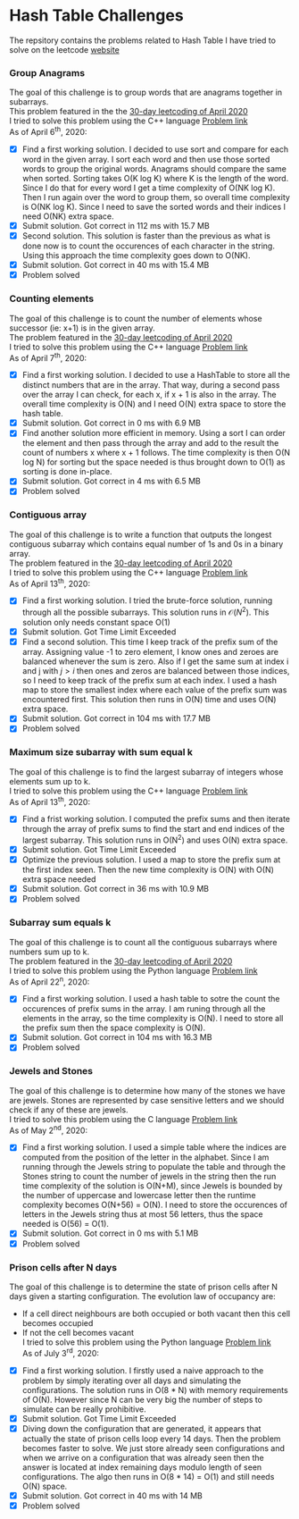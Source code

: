# Hash Table Challenges
The repsitory contains the problems related to Hash Table I have tried to solve on the leetcode [website](https://leetcode.com/problemset/all/)

### Group Anagrams
The goal of this challenge is to group words that are anagrams together in subarrays.  
This problem featured in the the [30-day leetcoding of April
2020](https://leetcode.com/explore/featured/card/30-day-leetcoding-challenge/)  
I tried to solve this problem using the C++ language [Problem
link](https://leetcode.com/problems/group-anagrams/)  
As of April 6<sup>th</sup>, 2020: 
- [X] Find a first working solution. I decided to use sort and compare for each
      word in the given array. I sort each word and then use those sorted words
      to group the original words. Anagrams should compare the same when sorted.
      Sorting takes O(K log K) where K is the length of the word. Since I do
      that for every word I get a time complexity of O(NK log K). Then I run
      again over the word to group them, so overall time complexity is O(NK log
      K). Since I need to save the sorted words and their indices I need O(NK)
      extra space.
- [X] Submit solution. Got correct in 112 ms with 15.7 MB
- [X] Second solution. This solution is faster than the previous as what is done
      now is to count the occurences of each character in the string. Using this
      approach the time complexity goes down to O(NK).
- [X] Submit solution. Got correct in 40 ms with 15.4 MB
- [X] Problem solved

### Counting elements
The goal of this challenge is to count the number of elements whose successor
(ie: x+1) is in the given array.  
The problem featured in the [30-day leetcoding of April
2020](https://leetcode.com/explore/featured/card/30-day-leetcoding-challenge/)  
I tried to solve this problem using the C++ language [Problem link]()  
As of April 7<sup>th</sup>, 2020:
- [X] Find a first working solution. I decided to use a HashTable to store all
      the distinct numbers that are in the array. That way, during a second pass
      over the array I can check, for each x, if x + 1 is also in the array. The
      overall time complexity is O(N) and I need O(N) extra space to store the
      hash table.
- [X] Submit solution. Got correct in 0 ms with 6.9 MB
- [X] Find another solution more efficient in memory. Using a sort I can order
      the element and then pass through the array and add to the result the
      count of numbers x where x + 1 follows. The time complexity is then O(N
      log N) for sorting but the space needed is thus brought down to O(1) as
      sorting is done in-place.
- [X] Submit solution. Got correct in 4 ms with 6.5 MB
- [X] Problem solved

### Contiguous array
The goal of this challenge is to write a function that outputs the longest
contiguous subarray which contains equal number of 1s and 0s in a binary array.  
The problem featured in the [30-day leetcoding of April
2020](https://leetcode.com/explore/featured/card/30-day-leetcoding-challenge/)  
I tried to solve this problem using the C++ language [Problem
link](https://leetcode.com/problems/contiguous-array/)  
As of April 13<sup>th</sup>, 2020:
- [X] Find a first working solution. I tried the brute-force solution, running
      through all the possible subarrays. This solution runs in
      $\mathcal{O}(N^{2})$. This solution only needs constant space O(1)
- [X] Submit solution. Got Time Limit Exceeded
- [X] Find a second solution. This time I keep track of the prefix sum of the
      array. Assigning value -1 to zero element, I know ones and zeroes are
      balanced whenever the sum is zero. Also if I get the same sum at index i
      and j with $j > i$ then ones and zeros are balanced between those indices,
      so I need to keep track of the prefix sum at each index. I used a hash map
      to store the smallest index where each value of the prefix sum was
      encountered first. This solution then runs in O(N) time and uses O(N)
      extra space.
- [X] Submit solution. Got correct in 104 ms with 17.7 MB
- [X] Problem solved

### Maximum size subarray with sum equal k
The goal of this challenge is to find the largest subarray of integers whose
elements sum up to k.  
I tried to solve this problem using the C++ language [Problem
link](https://leetcode.com/problems/maximum-size-subarray-sum-equals-k/)  
As of April 13<sup>th</sup>, 2020:
- [X] Find a frist working solution. I computed the prefix sums and then iterate
      through the array of prefix sums to find the start and end indices of the
      largest subarray. This solution runs in O(N<sup>2</sup>) and uses O(N)
      extra space.
- [X] Submit solution. Got Time Limit Exceeded
- [X] Optimize the previous solution. I used a map to store the prefix sum at
      the first index seen. Then the new time complexity is O(N) with O(N) extra
      space needed
- [X] Submit solution. Got correct in 36 ms with 10.9 MB
- [X] Problem solved

### Subarray sum equals k
The goal of this challenge is to count all the contiguous subarrays where
numbers sum up to k.  
The problem featured in the [30-day leetcoding of April
2020](https://leetcode.com/explore/featured/card/30-day-leetcoding-challenge/)  
I tried to solve this problem using the Python language [Problem
link](https://leetcode.com/problems/subarray-sum-equals-k/)  
As of April 22<sup>n</sup>, 2020:
- [X] Find a first working solution. I used a hash table to sotre the count the
      occurences of prefix sums in the array. I am runing through all the
      elements in the array, so the time complexity is O(N). I need to store all
      the prefix sum then the space complexity is O(N).
- [X] Submit solution. Got correct in 104 ms with 16.3 MB
- [X] Problem solved

### Jewels and Stones
The goal of this challenge is to determine how many of the stones we have are
jewels. Stones are represented by case sensitive letters and we should check if
any of these are jewels.  
I tried to solve this problem using the C language [Problem
link](https://leetcode.com/problems/jewels-and-stones/)  
As of May 2<sup>nd</sup>, 2020:
- [X] Find a first working solution. I used a simple table where the indices are
      computed from the position of the letter in the alphabet. Since I am
      running through the Jewels string to populate the table and through the
      Stones string to count the number of jewels in the string then the run
      time complexity of the solution is O(N+M), since Jewels is bounded by the
      number of uppercase and lowercase letter then the runtime complexity
      becomes O(N+56) = O(N). I need to store the occurences of letters in the
      Jewels string thus at most 56 letters, thus the space needed is O(56) =
      O(1).
- [X] Submit solution. Got correct in 0 ms with 5.1 MB
- [X] Problem solved

### Prison cells after N days
The goal of this challenge is to determine the state of prison cells after N
days given a starting configuration. The evolution law of occupancy are:
 - If a cell direct neighbours are both occupied or both vacant then this cell
   becomes occupied
 - If not the cell becomes vacant  
 I tried to solve this problem using the Python language [Problem
 link](https://leetcode.com/problems/prison-cells-after-n-days/)  
 As of July 3<sup>rd</sup>, 2020:
 - [X] Find a first working solution. I firstly used a naive approach to the
       problem by simply iterating over all days and simulating the
       configurations. The solution runs in O(8 * N) with memory requirements of
       O(N). However since N can be very big the number of steps to simulate can
       be really prohibitive.
 - [X] Submit solution. Got Time Limit Exceeded
 - [X] Diving down the configuration that are generated, it appears that
       actually the state of prison cells loop every 14 days. Then the problem
       becomes faster to solve. We just store already seen configurations and
       when we arrive on a configuration that was already seen then the answer
       is located at index remaining days modulo length of seen configurations.
       The algo then runs in O(8 * 14) = O(1) and still needs O(N) space.
 - [X] Submit solution. Got correct in 40 ms with 14 MB
 - [X] Problem solved
